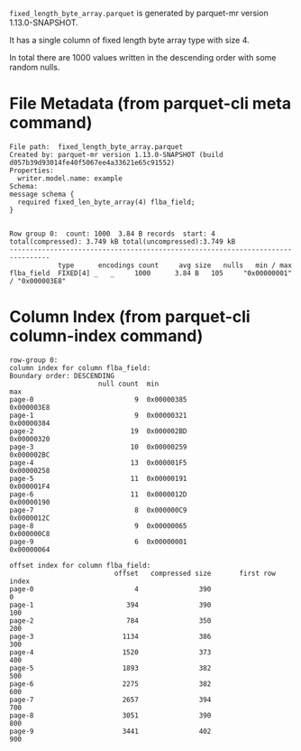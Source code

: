 <!--
  ~ Licensed to the Apache Software Foundation (ASF) under one
  ~ or more contributor license agreements.  See the NOTICE file
  ~ distributed with this work for additional information
  ~ regarding copyright ownership.  The ASF licenses this file
  ~ to you under the Apache License, Version 2.0 (the
  ~ "License"); you may not use this file except in compliance
  ~ with the License.  You may obtain a copy of the License at
  ~
  ~   http://www.apache.org/licenses/LICENSE-2.0
  ~
  ~ Unless required by applicable law or agreed to in writing,
  ~ software distributed under the License is distributed on an
  ~ "AS IS" BASIS, WITHOUT WARRANTIES OR CONDITIONS OF ANY
  ~ KIND, either express or implied.  See the License for the
  ~ specific language governing permissions and limitations
  ~ under the License.
  -->

`fixed_length_byte_array.parquet` is generated by parquet-mr version 1.13.0-SNAPSHOT.

It has a single column of fixed length byte array type with size 4.

In total there are 1000 values written in the descending order with some random nulls.

# File Metadata (from parquet-cli meta command)
```
File path:  fixed_length_byte_array.parquet
Created by: parquet-mr version 1.13.0-SNAPSHOT (build d057b39d93014fe40f5067ee4a33621e65c91552)
Properties:
  writer.model.name: example
Schema:
message schema {
  required fixed_len_byte_array(4) flba_field;
}


Row group 0:  count: 1000  3.84 B records  start: 4  total(compressed): 3.749 kB total(uncompressed):3.749 kB
--------------------------------------------------------------------------------
            type      encodings count     avg size   nulls   min / max
flba_field  FIXED[4] _   _     1000      3.84 B   105     "0x00000001" / "0x000003E8"
```

# Column Index (from parquet-cli column-index command)
```
row-group 0:
column index for column flba_field:
Boundary order: DESCENDING
                      null count  min                                       max
page-0                         9  0x00000385                                0x000003E8
page-1                         9  0x00000321                                0x00000384
page-2                        19  0x000002BD                                0x00000320
page-3                        10  0x00000259                                0x000002BC
page-4                        13  0x000001F5                                0x00000258
page-5                        11  0x00000191                                0x000001F4
page-6                        11  0x0000012D                                0x00000190
page-7                         8  0x000000C9                                0x0000012C
page-8                         9  0x00000065                                0x000000C8
page-9                         6  0x00000001                                0x00000064

offset index for column flba_field:
                          offset   compressed size       first row index
page-0                         4               390                     0
page-1                       394               390                   100
page-2                       784               350                   200
page-3                      1134               386                   300
page-4                      1520               373                   400
page-5                      1893               382                   500
page-6                      2275               382                   600
page-7                      2657               394                   700
page-8                      3051               390                   800
page-9                      3441               402                   900
```
